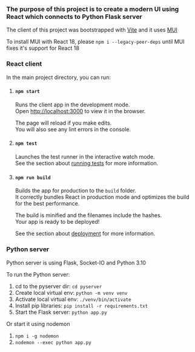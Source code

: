 ### The purpose of this project is to create a modern UI using React which connects to Python Flask server
  
The client of this project was bootstrapped with [Vite](https://vitejs.dev) and it uses [MUI](https://mui.com/)

To install MUI with React 18, please `npm i --legacy-peer-deps` until MUI fixes it's support for React 18

### React client

In the main project directory, you can run:

1. #### `npm start`

    Runs the client app in the development mode.<br />
    Open [http://localhost:3000](http://localhost:3000) to view it in the browser.

    The page will reload if you make edits.<br />
    You will also see any lint errors in the console.

2. #### `npm test`

    Launches the test runner in the interactive watch mode.<br />
    See the section about [running tests](https://facebook.github.io/create-react-app/docs/running-tests) for more information.

3. #### `npm run build`

    Builds the app for production to the `build` folder.<br />
    It correctly bundles React in production mode and optimizes the build for the best performance.

    The build is minified and the filenames include the hashes.<br />
    Your app is ready to be deployed!

    See the section about [deployment](https://facebook.github.io/create-react-app/docs/deployment) for more information.

### Python server

Python server is using Flask, Socket-IO and Python 3.10

To run the Python server:
1. cd to the pyserver dir: `cd pyserver`
2. Create local virtual env: `python -m venv venv`
3. Activate local virtual env: `./venv/bin/activate`
4. Install pip libraries: `pip install -r requirements.txt`
5. Start the Flask server: `python app.py`

Or start it using nodemon

1. `npm i -g nodemon`
2. `nodemon --exec python app.py`

